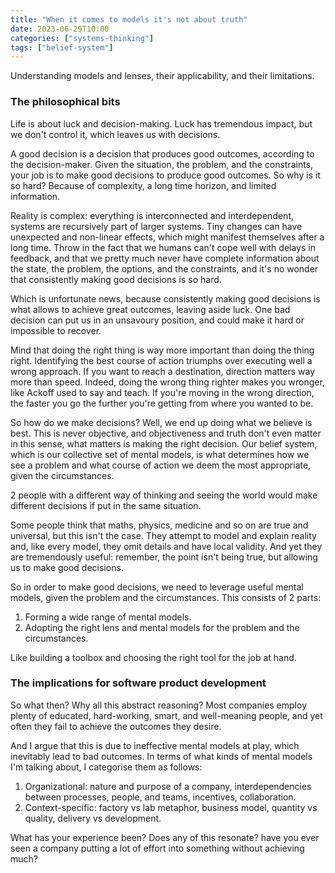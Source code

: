 ```yaml
---
title: "When it comes to models it's not about truth"
date: 2023-06-29T10:00
categories: ["systems-thinking"]
tags: ["belief-system"]
---
```


Understanding models and lenses, their applicability, and their limitations.
<!--end_excerpt-->

### The philosophical bits

Life is about luck and decision-making. Luck has tremendous impact, but we don't control it, which leaves us with decisions.

A good decision is a decision that produces good outcomes, according to the decision-maker. Given the situation, the problem, and the constraints, your job is to make good decisions to produce good outcomes. So why is it so hard? Because of complexity, a long time horizon, and limited information.

Reality is complex: everything is interconnected and interdependent, systems are recursively part of larger systems. Tiny changes can have unexpected and non-linear effects, which might manifest themselves after a long time. Throw in the fact that we humans can't cope well with delays in feedback, and that we pretty much never have complete information about the state, the problem, the options, and the constraints, and it's no wonder that consistently making good decisions is so hard.

Which is unfortunate news, because consistently making good decisions is what allows to achieve great outcomes, leaving aside luck. One bad decision can put us in an unsavoury position, and could make it hard or impossible to recover.

Mind that doing the right thing is way more important than doing the thing right. Identifying the best course of action triumphs over executing well a wrong approach. If you want to reach a destination, direction matters way more than speed. Indeed, doing the wrong thing righter makes you wronger, like Ackoff used to say and teach. If you're moving in the wrong direction, the faster you go the further you're getting from where you wanted to be.

So how do we make decisions? Well, we end up doing what we believe is best. This is never objective, and objectiveness and truth don't even matter in this sense, what matters is making the right decision. Our belief system, which is our collective set of mental models, is what determines how we see a problem and what course of action we deem the most appropriate, given the circumstances.

2 people with a different way of thinking and seeing the world would make different decisions if put in the same situation.

Some people think that maths, physics, medicine and so on are true and universal, but this isn't the case. They attempt to model and explain reality and, like every model, they omit details and have local validity. And yet they are tremendously useful: remember, the point isn't being true, but allowing us to make good decisions.

So in order to make good decisions, we need to leverage useful mental models, given the problem and the circumstances. This consists of 2 parts:

1. Forming a wide range of mental models.
2. Adopting the right lens and mental models for the problem and the circumstances.

Like building a toolbox and choosing the right tool for the job at hand.

### The implications for software product development

So what then? Why all this abstract reasoning? Most companies employ plenty of educated, hard-working, smart, and well-meaning people, and yet often they fail to achieve the outcomes they desire.

And I argue that this is due to ineffective mental models at play, which inevitably lead to bad outcomes. In terms of what kinds of mental models I'm talking about, I categorise them as follows:

1. Organizational: nature and purpose of a company, interdependencies between processes, people, and teams, incentives, collaboration.
2. Context-specific: factory vs lab metaphor, business model, quantity vs quality, delivery vs development.

What has your experience been? Does any of this resonate? have you ever seen a company putting a lot of effort into something without achieving much?